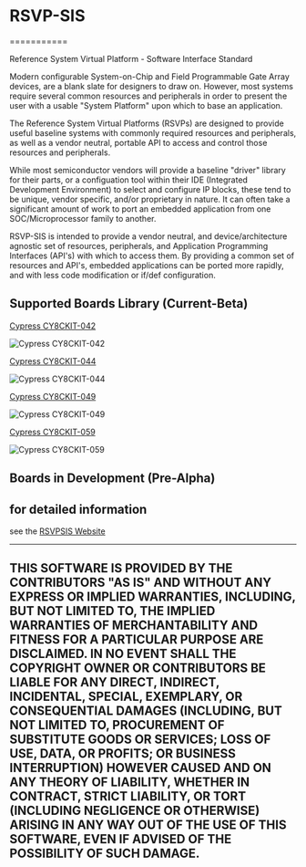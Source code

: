 # RSVP-SIS
===========

Reference System Virtual Platform - Software Interface Standard

Modern configurable System-on-Chip and Field Programmable Gate Array devices, are a blank slate for designers to draw on. However, most systems require several common resources and peripherals in order to present the user with a usable "System Platform" upon which to base an application.

The Reference System Virtual Platforms (RSVPs) are designed to provide useful baseline systems with commonly required resources and peripherals, as well as a vendor neutral, portable API to access and control those resources and peripherals.

While most semiconductor vendors will provide a baseline "driver" library for their parts, or a configuation tool within their IDE (Integrated Development Environment) to select and configure IP blocks, these tend to be unique, vendor specific, and/or proprietary in nature. It can often take a significant amount of work to port an embedded application from one SOC/Microprocessor family to another.

RSVP-SIS is intended to provide a vendor neutral, and device/architecture agnostic set of resources, peripherals, and Application Programming Interfaces (API's) with which to access them. By providing a common set of resources and API's, embedded applications can be ported more rapidly, and with less code modification or if/def configuration.

## Supported Boards Library (Current-Beta)

[Cypress CY8CKIT-042](http://www.cypress.com/documentation/development-kitsboards/cy8ckit-042-psoc-4-pioneer-kit "Cypress CY8CKIT-042")

![Cypress CY8CKIT-042](http://www.cypress.com/sites/default/files/inline/ui/4_0/images/DSC_0085_1.jpg "Cypress CY8CKIT-042")

[Cypress CY8CKIT-044](http://www.cypress.com/documentation/development-kitsboards/cy8ckit-044-psoc-4-m-series-pioneer-kit "Cypress CY8CKIT-044")

![Cypress CY8CKIT-044](http://www.cypress.com/sites/default/files/media-embed/263821/E1011653.jpg "Cypress CY8CKIT-044")

[Cypress CY8CKIT-049](http://www.cypress.com/documentation/development-kitsboards/psoc-4-cy8ckit-049-4xxx-prototyping-kits "Cypress CY8CKIT-049")

![Cypress CY8CKIT-049](http://www.cypress.com/sites/default/files/inline/fckImages/myresources/CY8CKit-049_sm(1).jpg "Cypress CY8CKIT-049")

[Cypress CY8CKIT-059](http://www.cypress.com/documentation/development-kitsboards/cy8ckit-059-psoc-5lp-prototyping-kit "Cypress CY8CKIT-059")

![Cypress CY8CKIT-059](http://www.cypress.com/sites/default/files/inline/fckImages/myresources/CY8CKIT-059.jpg "Cypress CY8CKIT-059")

## Boards in Development (Pre-Alpha)



## for detailed information
see the [RSVPSIS Website](http://www.rsvpsis.com)


-------------------------------------------------------------------------------------------
THIS SOFTWARE IS PROVIDED BY THE CONTRIBUTORS "AS IS" AND WITHOUT ANY EXPRESS OR IMPLIED WARRANTIES, 
INCLUDING, BUT NOT LIMITED TO, THE IMPLIED WARRANTIES OF MERCHANTABILITY AND FITNESS FOR A PARTICULAR PURPOSE ARE DISCLAIMED. 
IN NO EVENT SHALL THE COPYRIGHT OWNER OR CONTRIBUTORS BE LIABLE FOR ANY DIRECT, INDIRECT, INCIDENTAL, SPECIAL, EXEMPLARY, 
OR CONSEQUENTIAL DAMAGES (INCLUDING, BUT NOT LIMITED TO, PROCUREMENT OF SUBSTITUTE GOODS OR SERVICES; LOSS OF USE, DATA, 
OR PROFITS; OR BUSINESS INTERRUPTION) HOWEVER CAUSED AND ON ANY THEORY OF LIABILITY, WHETHER IN CONTRACT, 
STRICT LIABILITY, OR TORT (INCLUDING NEGLIGENCE OR OTHERWISE) ARISING IN ANY WAY OUT OF THE USE OF THIS SOFTWARE, 
EVEN IF ADVISED OF THE POSSIBILITY OF SUCH DAMAGE. 
-------------------------------------------------------------------------------------------
